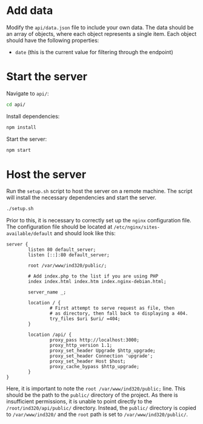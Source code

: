 # Add data

Modify the `api/data.json` file to include your own data. The data should be an array of objects, where each object represents a single item. Each object should have the following properties:

* `date` (this is the current value for filtering through the endpoint)

# Start the server

Navigate to `api/`:

```bash
cd api/
```

Install dependencies:

```bash
npm install
```

Start the server:

```bash
npm start
```

# Host the server

Run the `setup.sh` script to host the server on a remote machine. The script will install the necessary dependencies and start the server.

```bash
./setup.sh
```

Prior to this, it is necessary to correctly set up the `nginx` configuration file. The configuration file should be located at `/etc/nginx/sites-available/default` and should look like this:

```nginx
server {
        listen 80 default_server;
        listen [::]:80 default_server;

        root /var/www/ind320/public/;

        # Add index.php to the list if you are using PHP
        index index.html index.htm index.nginx-debian.html;

        server_name _;

        location / {
                # First attempt to serve request as file, then
                # as directory, then fall back to displaying a 404.
                try_files $uri $uri/ =404;
        }

        location /api/ {
                proxy_pass http://localhost:3000;
                proxy_http_version 1.1;
                proxy_set_header Upgrade $http_upgrade;
                proxy_set_header Connection 'upgrade';
                proxy_set_header Host $host;
                proxy_cache_bypass $http_upgrade;
        }
}
```

Here, it is important to note the `root /var/www/ind320/public;` line. This should be the path to the `public/` directory of the project. As there is insufficient permissions, it is unable to point directly to the `/root/ind320/api/public/` directory. Instead, the `public/` directory is copied to `/var/www/ind320/` and the `root` path is set to `/var/www/ind320/public/`.
